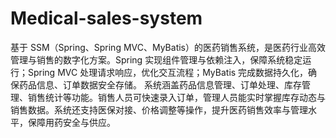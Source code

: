 # Medical-sales-system
基于 SSM（Spring、Spring MVC、MyBatis）的医药销售系统，是医药行业高效管理与销售的数字化方案。Spring 实现组件管理与依赖注入，保障系统稳定运行；Spring MVC 处理请求响应，优化交互流程；MyBatis 完成数据持久化，确保药品信息、订单数据安全存储。  系统涵盖药品信息管理、订单处理、库存管理、销售统计等功能。销售人员可快速录入订单，管理人员能实时掌握库存动态与销售数据。系统还支持医保对接、价格调整等操作，提升医药销售效率与管理水平，保障用药安全与供应。 
